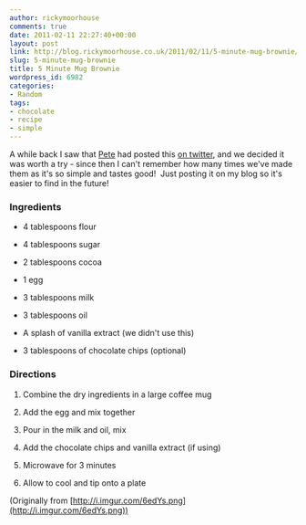 ```yaml
---
author: rickymoorhouse
comments: true
date: 2011-02-11 22:27:40+00:00
layout: post
link: http://blog.rickymoorhouse.co.uk/2011/02/11/5-minute-mug-brownie/
slug: 5-minute-mug-brownie
title: 5 Minute Mug Brownie
wordpress_id: 6982
categories:
- Random
tags:
- chocolate
- recipe
- simple
---
```


A while back I saw that [Pete](http://twitter.com/#!/petegillam/) had posted this [on twitter](http://twitter.com/#!/petegillam/status/22275239102648320), and we decided it was worth a try - since then I can't remember how many times we've made them as it's so simple and tastes good!  Just posting it on my blog so it's easier to find in the future!


### Ingredients





	
  * 4 tablespoons flour

	
  * 4 tablespoons sugar

	
  * 2 tablespoons cocoa

	
  * 1 egg

	
  * 3 tablespoons milk

	
  * 3 tablespoons oil

	
  * A splash of vanilla extract (we didn't use this)

	
  * 3 tablespoons of chocolate chips (optional)




### Directions





	
  1. Combine the dry ingredients in a large coffee mug

	
  2. Add the egg and mix together

	
  3. Pour in the milk and oil, mix

	
  4. Add the chocolate chips and vanilla extract (if using)

	
  5. Microwave for 3 minutes

	
  6. Allow to cool and tip onto a plate


(Originally from [http://i.imgur.com/6edYs.png](http://i.imgur.com/6edYs.png))
